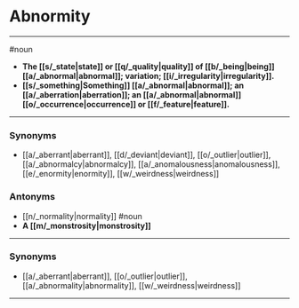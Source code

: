 # Abnormity
---
#noun
- **The [[s/_state|state]] or [[q/_quality|quality]] of [[b/_being|being]] [[a/_abnormal|abnormal]]; variation; [[i/_irregularity|irregularity]].**
- **[[s/_something|Something]] [[a/_abnormal|abnormal]]; an [[a/_aberration|aberration]]; an [[a/_abnormal|abnormal]] [[o/_occurrence|occurrence]] or [[f/_feature|feature]].**
---
### Synonyms
- [[a/_aberrant|aberrant]], [[d/_deviant|deviant]], [[o/_outlier|outlier]], [[a/_abnormalcy|abnormalcy]], [[a/_anomalousness|anomalousness]], [[e/_enormity|enormity]], [[w/_weirdness|weirdness]]
### Antonyms
- [[n/_normality|normality]]
#noun
- **A [[m/_monstrosity|monstrosity]]**
---
### Synonyms
- [[a/_aberrant|aberrant]], [[o/_outlier|outlier]], [[a/_abnormality|abnormality]], [[w/_weirdness|weirdness]]
---
